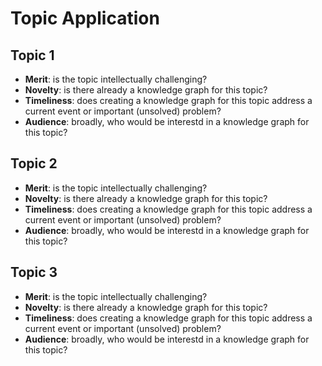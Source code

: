 # Topic Application

## Topic 1
* **Merit**: is the topic intellectually challenging?
* **Novelty**: is there already a knowledge graph for this topic?
* **Timeliness**: does creating a knowledge graph for this topic address a current event or important (unsolved) problem?
* **Audience**: broadly, who would be interestd in a knowledge graph for this topic?

## Topic 2
* **Merit**: is the topic intellectually challenging?
* **Novelty**: is there already a knowledge graph for this topic?
* **Timeliness**: does creating a knowledge graph for this topic address a current event or important (unsolved) problem?
* **Audience**: broadly, who would be interestd in a knowledge graph for this topic?

## Topic 3
* **Merit**: is the topic intellectually challenging?
* **Novelty**: is there already a knowledge graph for this topic?
* **Timeliness**: does creating a knowledge graph for this topic address a current event or important (unsolved) problem?
* **Audience**: broadly, who would be interestd in a knowledge graph for this topic?